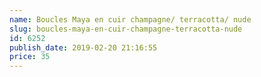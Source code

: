 ```yaml
---
name: Boucles Maya en cuir champagne/ terracotta/ nude
slug: boucles-maya-en-cuir-champagne-terracotta-nude
id: 6252
publish_date: 2019-02-20 21:16:55
price: 35
---
```

